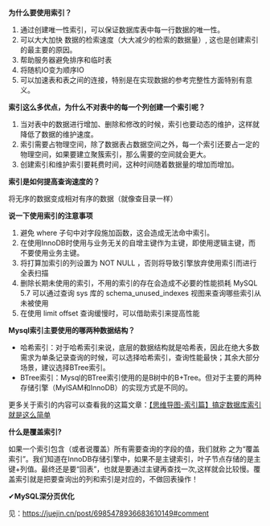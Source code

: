 **为什么要使用索引？**

1. 通过创建唯一性索引，可以保证数据库表中每一行数据的唯一性。
2. 可以大大加快 数据的检索速度（大大减少的检索的数据量）, 这也是创建索引的最主要的原因。
3. 帮助服务器避免排序和临时表
4. 将随机IO变为顺序IO
5. 可以加速表和表之间的连接，特别是在实现数据的参考完整性方面特别有意义。

**索引这么多优点，为什么不对表中的每一个列创建一个索引呢？**

1. 当对表中的数据进行增加、删除和修改的时候，索引也要动态的维护，这样就降低了数据的维护速度。
2. 索引需要占物理空间，除了数据表占数据空间之外，每一个索引还要占一定的物理空间，如果要建立聚簇索引，那么需要的空间就会更大。
3. 创建索引和维护索引要耗费时间，这种时间随着数据量的增加而增加。

**索引是如何提高查询速度的？**

将无序的数据变成相对有序的数据（就像查目录一样）

**说一下使用索引的注意事项**

1. 避免 where 子句中对字段施加函数，这会造成无法命中索引。
2. 在使用InnoDB时使用与业务无关的自增主键作为主键，即使用逻辑主键，而不要使用业务主键。
3. 将打算加索引的列设置为 NOT NULL ，否则将导致引擎放弃使用索引而进行全表扫描
4. 删除长期未使用的索引，不用的索引的存在会造成不必要的性能损耗 MySQL 5.7 可以通过查询 sys 库的 schema_unused_indexes 视图来查询哪些索引从未被使用
5. 在使用 limit offset 查询缓慢时，可以借助索引来提高性能

**Mysql索引主要使用的哪两种数据结构？**

- 哈希索引：对于哈希索引来说，底层的数据结构就是哈希表，因此在绝大多数需求为单条记录查询的时候，可以选择哈希索引，查询性能最快；其余大部分场景，建议选择BTree索引。
- BTree索引：Mysql的BTree索引使用的是B树中的B+Tree。但对于主要的两种存储引擎（MyISAM和InnoDB）的实现方式是不同的。

更多关于索引的内容可以查看我的这篇文章：[【思维导图-索引篇】搞定数据库索引就是这么简单](https://mp.weixin.qq.com/s?__biz=MzU4NDQ4MzU5OA==&mid=2247484486&idx=1&sn=215450f11e042bca8a58eac9f4a97686&chksm=fd985227caefdb3117b8375f150676f5824aa20d1ebfdbcfb93ff06e23e26efbafae6cf6b48e&token=1990180468&lang=zh_CN#rd)

**什么是覆盖索引?**

如果一个索引包含（或者说覆盖）所有需要查询的字段的值，我们就称 之为“覆盖索引”。我们知道在InnoDB存储引擎中，如果不是主键索引，叶子节点存储的是主键+列值。最终还是要“回表”，也就是要通过主键再查找一次,这样就会比较慢。覆盖索引就是把要查询出的列和索引是对应的，不做回表操作！



✔**MySQL深分页优化**

见：https://juejin.cn/post/6985478936683610149#comment

